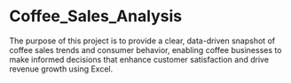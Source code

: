 # Coffee_Sales_Analysis
The purpose of this project is to provide a clear, data-driven snapshot of coffee sales trends and consumer behavior, enabling coffee businesses to make informed decisions that enhance customer satisfaction and drive revenue growth using Excel.
